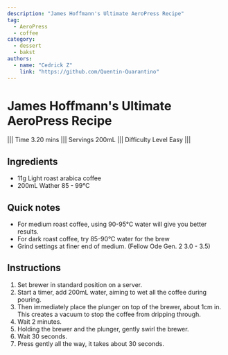 ```yaml
---
description: "James Hoffmann's Ultimate AeroPress Recipe"
tag:
  - AeroPress
  - coffee
category:
  - dessert
  - bakst
authors:
  - name: "Cedrick Z"
    link: "https://github.com/Quentin-Quarantino"
---
```


# James Hoffmann's Ultimate AeroPress Recipe

||| Time
3.20 mins
||| Servings
200mL
||| Difficulty Level
Easy
|||

## Ingredients

- 11g Light roast arabica coffee
- 200mL Wather 85 - 99°C

## Quick notes
- For medium roast coffee, using 90-95°C water will give you better results.
- For dark roast coffee, try 85-90°C water for the brew
- Grind settings at finer end of medium. (Fellow Ode Gen. 2 3.0 - 3.5)

## Instructions

1. Set brewer in standard position on a server.
2. Start a timer, add 200mL water, aiming to wet all the coffee during pouring.
3. Then immediately place the plunger on top of the brewer, about 1cm in. This creates a vacuum to stop the coffee from dripping through.
4. Wait 2 minutes.
5. Holding the brewer and the plunger, gently swirl the brewer.
6. Wait 30 seconds.
7. Press gently all the way, it takes about 30 seconds.
